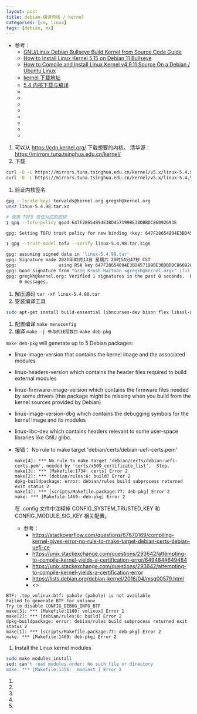 ```yaml
---
layout: post
title: debian-编译内核 / kernel
categories: [cm, linux]
tags: [debian, mx]
---
```


* 参考： 
  * [GNU/Linux Debian Bullseye Build Kernel from Source Code Guide](https://tutorialforlinux.com/2020/12/29/step-by-step-build-kernel-debian-bullseye-guide/)
  * [How to Install Linux Kernel 5.15 on Debian 11 Bullseye](https://www.linuxcapable.com/how-to-install-linux-kernel-5-15-on-debian-11-bullseye/)
  * [How to Compile and Install Linux Kernel v4.9.11 Source On a Debian / Ubuntu Linux](https://www.cyberciti.biz/faq/debian-ubuntu-building-installing-a-custom-linux-kernel/)
  * [kernel 下载地址](https://cdn.kernel.org/pub/linux/kernel/)
  * [5.4 内核下载与编译](https://ctf-wiki.org/pwn/linux/kernel-mode/environment/build-kernel/)
  * []()
  * []()
  * []()
  * []()
  * []()
  * []()
  * []()
  * []()


1. 可以从 <https://cdn.kernel.org/> 下载想要的内核。
    清华源： <https://mirrors.tuna.tsinghua.edu.cn/kernel/>
1. 下载
~~~sh
curl -O -L https://mirrors.tuna.tsinghua.edu.cn/kernel/v5.x/linux-5.4.98.tar.xz
curl -O -L https://mirrors.tuna.tsinghua.edu.cn/kernel/v5.x/linux-5.4.98.tar.sign
~~~
1. 验证内核签名
~~~sh
gpg --locate-keys torvalds@kernel.org gregkh@kernel.org
unxz linux-5.4.98.tar.xz
~~~

~~~sh
# 使用 TOFU 信任对应的密钥
❯ gpg --tofu-policy good 647F28654894E3BD457199BE38DBBDC86092693E

gpg: Setting TOFU trust policy for new binding <key: 647F28654894E3BD457199BE38DBBDC86092693E, user id: Greg Kroah-Hartman <gregkh@kernel.org>> to good.

❯ gpg --trust-model tofu --verify linux-5.4.98.tar.sign

gpg: assuming signed data in 'linux-5.4.98.tar'
gpg: Signature made 2021年02月13日 星期六 20时54分47秒 CST
gpg:                using RSA key 647F28654894E3BD457199BE38DBBDC86092693E
gpg: Good signature from "Greg Kroah-Hartman <gregkh@kernel.org>" [full]
gpg: gregkh@kernel.org: Verified 1 signatures in the past 0 seconds.  Encrypted
     0 messages.
~~~

1. 解压源码 `tar -xf linux-5.4.98.tar`
1. 安装编译工具
~~~sh
sudo apt-get install build-essential libncurses-dev bison flex libssl-dev libelf-dev fakeroot
~~~
1. 配置编译 `make menuconfig`
1. 编译
`make -j 参与的线程数目`
`make deb-pkg`

`make deb-pkg` will generate up to 5 Debian packages: 
* linux-image-version that contains the kernel image and the associated modules
* linux-headers-version which contains the header files required to build external modules
* linux-firmware-image-version which contains the firmware files needed by some drivers (this package might be missing when you build from the kernel sources provided by Debian)
* linux-image-version-dbg which contains the debugging symbols for the kernel image and its modules
* linux-libc-dev which contains headers relevant to some user-space libraries like GNU glibc.

* 报错： No rule to make target 'debian/certs/debian-uefi-certs.pem'

    ~~~
    make[4]: *** No rule to make target 'debian/certs/debian-uefi-certs.pem', needed by 'certs/x509_certificate_list'.  Stop.
    make[3]: *** [Makefile:1734: certs] Error 2
    make[2]: *** [debian/rules:6: build] Error 2
    dpkg-buildpackage: error: debian/rules build subprocess returned exit status 2
    make[1]: *** [scripts/Makefile.package:77: deb-pkg] Error 2
    make: *** [Makefile:1469: deb-pkg] Error 2
    ~~~

    在 .config 文件中注释掉 CONFIG_SYSTEM_TRUSTED_KEY 和 CONFIG_MODULE_SIG_KEY 相关配置。

    * 参考：
      * <https://stackoverflow.com/questions/67670169/compiling-kernel-gives-error-no-rule-to-make-target-debian-certs-debian-uefi-ce>
      * <https://unix.stackexchange.com/questions/293642/attempting-to-compile-kernel-yields-a-certification-error/649484#649484>
      * <https://unix.stackexchange.com/questions/293642/attempting-to-compile-kernel-yields-a-certification-error>
      * <https://lists.debian.org/debian-kernel/2016/04/msg00579.html>
      * <>

~~~
BTF: .tmp_vmlinux.btf: pahole (pahole) is not available
Failed to generate BTF for vmlinux
Try to disable CONFIG_DEBUG_INFO_BTF
make[3]: *** [Makefile:1100: vmlinux] Error 1
make[2]: *** [debian/rules:6: build] Error 2
dpkg-buildpackage: error: debian/rules build subprocess returned exit status 2
make[1]: *** [scripts/Makefile.package:77: deb-pkg] Error 2
make: *** [Makefile:1469: deb-pkg] Error 2
~~~


1. Install the Linux kernel modules
~~~sh
sudo make modules_install
sed: can't read modules.order: No such file or directory
make: *** [Makefile:1356: _modinst_] Error 2
~~~
1. 
1. 
1. 
1. 
1. 





